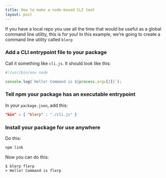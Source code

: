 ```yaml
---
title: How to make a node-based CLI tool
layout: post
---
```


If you have a local repo you use all the time that would be useful as a global command line utility, this is for you! In this example, we're going to create a command line utility called `blerp`

<!-- excerpt -->

### Add a CLI entrypoint file to your package

Call it something like `cli.js`. It should look like this:

```js
#!/usr/bin/env node

console.log(`Hello! Command is ${process.argv[2]}`);
```

### Tell npm your package has an executable entrypoint

In your `package.json`, add this:

```json
"bin" : { "blerp" : "./cli.js" }
```

### Install your package for use anywhere

Do this:

```bash
npm link
```

Now you can do this:

```shell-session
$ blerp flerp
> Hello! Command is flerp
```
